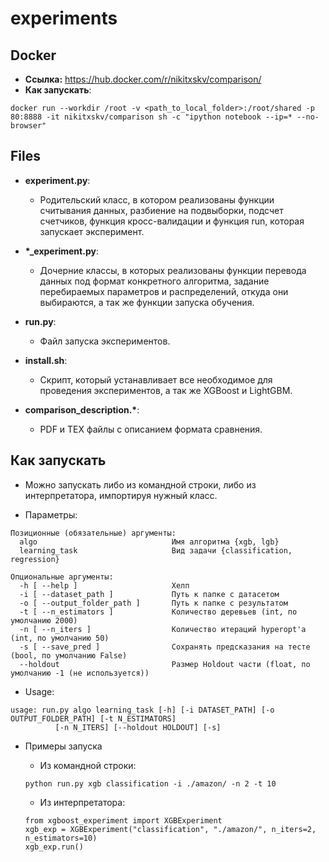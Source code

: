 # experiments

## Docker

* __Ссылка:__ https://hub.docker.com/r/nikitxskv/comparison/
* __Как запускать__:

```
docker run --workdir /root -v <path_to_local_folder>:/root/shared -p 80:8888 -it nikitxskv/comparison sh -c "ipython notebook --ip=* --no-browser"
```

## Files

* __experiment.py__:
    * Родительский класс, в котором реализованы функции считывания данных, разбиение на подвыборки, подсчет счетчиков, функция кросс-валидации и функция run, которая запускает эксперимент.

* __\*\_experiment.py__:
    * Дочерние классы, в которых реализованы функции перевода данных под формат конкретного алгоритма, задание перебираемых параметров и распределений, откуда они выбираются, а так же функции запуска обучения.

* __run.py__:
    * Файл запуска экспериментов.

* __install.sh__:
    * Скрипт, который устанавливает все необходимое для проведения экспериментов, а так же XGBoost и LightGBM.

* __comparison_description.\*__:
    * PDF и TEX файлы с описанием формата сравнения.

## Как запускать

* Можно запускать либо из командной строки, либо из интерпретатора, импортируя нужный класс.

* Параметры:
```
Позиционные (обязательные) аргументы:
  algo                              Имя алгоритма {xgb, lgb}
  learning_task                     Вид задачи {classification, regression}

Опциональные аргументы:
  -h [ --help ]                     Хелп
  -i [ --dataset_path ]             Путь к папке с датасетом
  -o [ --output_folder_path ]       Путь к папке с результатом
  -t [ --n_estimators ]             Количество деревьев (int, по умолчанию 2000)
  -n [ --n_iters ]                  Количество итераций hyperopt'a (int, по умолчанию 50)
  -s [ --save_pred ]                Сохранять предсказания на тесте (bool, по умолчанию False)
  --holdout                         Размер Holdout части (float, по умолчанию -1 (не используется))
```

* Usage:
```
usage: run.py algo learning_task [-h] [-i DATASET_PATH] [-o OUTPUT_FOLDER_PATH] [-t N_ESTIMATORS]
          [-n N_ITERS] [--holdout HOLDOUT] [-s]
```

* Примеры запуска
    * Из командной строки:
    ```
    python run.py xgb classification -i ./amazon/ -n 2 -t 10
    ```

    * Из интерпретатора:
    ```
    from xgboost_experiment import XGBExperiment
    xgb_exp = XGBExperiment("classification", "./amazon/", n_iters=2, n_estimators=10)
    xgb_exp.run()
    ```

